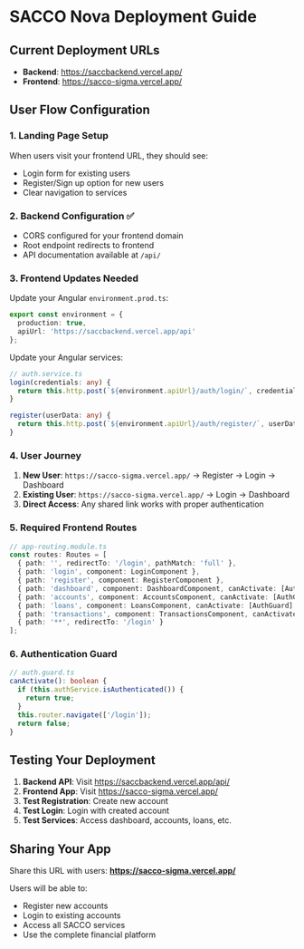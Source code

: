 # SACCO Nova Deployment Guide

## Current Deployment URLs
- **Backend**: https://saccbackend.vercel.app/
- **Frontend**: https://sacco-sigma.vercel.app/

## User Flow Configuration

### 1. Landing Page Setup
When users visit your frontend URL, they should see:
- Login form for existing users
- Register/Sign up option for new users
- Clear navigation to services

### 2. Backend Configuration ✅
- CORS configured for your frontend domain
- Root endpoint redirects to frontend
- API documentation available at `/api/`

### 3. Frontend Updates Needed

Update your Angular `environment.prod.ts`:
```typescript
export const environment = {
  production: true,
  apiUrl: 'https://saccbackend.vercel.app/api'
};
```

Update your Angular services:
```typescript
// auth.service.ts
login(credentials: any) {
  return this.http.post(`${environment.apiUrl}/auth/login/`, credentials);
}

register(userData: any) {
  return this.http.post(`${environment.apiUrl}/auth/register/`, userData);
}
```

### 4. User Journey
1. **New User**: `https://sacco-sigma.vercel.app/` → Register → Login → Dashboard
2. **Existing User**: `https://sacco-sigma.vercel.app/` → Login → Dashboard
3. **Direct Access**: Any shared link works with proper authentication

### 5. Required Frontend Routes
```typescript
// app-routing.module.ts
const routes: Routes = [
  { path: '', redirectTo: '/login', pathMatch: 'full' },
  { path: 'login', component: LoginComponent },
  { path: 'register', component: RegisterComponent },
  { path: 'dashboard', component: DashboardComponent, canActivate: [AuthGuard] },
  { path: 'accounts', component: AccountsComponent, canActivate: [AuthGuard] },
  { path: 'loans', component: LoansComponent, canActivate: [AuthGuard] },
  { path: 'transactions', component: TransactionsComponent, canActivate: [AuthGuard] },
  { path: '**', redirectTo: '/login' }
];
```

### 6. Authentication Guard
```typescript
// auth.guard.ts
canActivate(): boolean {
  if (this.authService.isAuthenticated()) {
    return true;
  }
  this.router.navigate(['/login']);
  return false;
}
```

## Testing Your Deployment

1. **Backend API**: Visit https://saccbackend.vercel.app/api/
2. **Frontend App**: Visit https://sacco-sigma.vercel.app/
3. **Test Registration**: Create new account
4. **Test Login**: Login with created account
5. **Test Services**: Access dashboard, accounts, loans, etc.

## Sharing Your App

Share this URL with users: **https://sacco-sigma.vercel.app/**

Users will be able to:
- Register new accounts
- Login to existing accounts  
- Access all SACCO services
- Use the complete financial platform